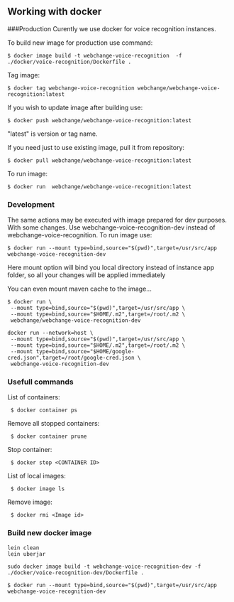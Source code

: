 ## Working with docker

###Production
Curently we use docker for voice recognition instances.

To build new image for production use command:
```shell script
$ docker image build -t webchange-voice-recognition  -f ./docker/voice-recognition/Dockerfile .
```
Tag image:
```shell script
$ docker tag webchange-voice-recognition webchange/webchange-voice-recognition:latest
```
If you wish to update image after building use:
```shell script
$ docker push webchange/webchange-voice-recognition:latest
```
"latest" is version or tag name.

If you need just to use existing image, pull it from repository:
```shell script
$ docker pull webchange/webchange-voice-recognition:latest
```
To run image:
```shell script
$ docker run  webchange/webchange-voice-recognition:latest
```

### Development

The same actions may be executed with image prepared for dev purposes.
With some changes. Use webchange-voice-recognition-dev instead of webchange-voice-recognition. 
To run image use:
```
$ docker run --mount type=bind,source="$(pwd)",target=/usr/src/app webchange-voice-recognition-dev
```
Here mount option will bind you local directory instead of instance app folder, so all your changes will be applied immediately

You can even mount maven cache to the image...
```
$ docker run \
 --mount type=bind,source="$(pwd)",target=/usr/src/app \
 --mount type=bind,source="$HOME/.m2",target=/root/.m2 \
 webchange/webchange-voice-recognition-dev
```

```
docker run --network=host \
 --mount type=bind,source="$(pwd)",target=/usr/src/app \
 --mount type=bind,source="$HOME/.m2",target=/root/.m2 \
 --mount type=bind,source="$HOME/google-cred.json",target=/root/google-cred.json \
 webchange-voice-recognition-dev
```



### Usefull commands
List of containers:
```shell script
 $ docker container ps
```
Remove all stopped containers:
```shell script
 $ docker container prune
```
Stop container:
```shell script
 $ docker stop <CONTAINER ID>
```
List of local images: 
```shell script
 $ docker image ls
```
Remove image:
```shell script
 $ docker rmi <Image id>
```



### Build new docker image


```
lein clean
lein uberjar
```

```
sudo docker image build -t webchange-voice-recognition-dev -f ./docker/voice-recognition-dev/Dockerfile .
```

```
$ docker run --mount type=bind,source="$(pwd)",target=/usr/src/app webchange-voice-recognition-dev
```
